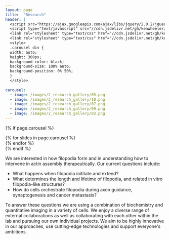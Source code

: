 ```yaml
---
layout: page
title:  "Research"
header: |
  <script src="https://ajax.googleapis.com/ajax/libs/jquery/2.0.2/jquery.min.js"></script>
  <script type="text/javascript" src="//cdn.jsdelivr.net/gh/kenwheeler/slick@1.8.1/slick/slick.min.js"></script>
  <link rel="stylesheet" type="text/css" href="//cdn.jsdelivr.net/gh/kenwheeler/slick@1.8.1/slick/slick.css"/>
  <link rel="stylesheet" type="text/css" href="//cdn.jsdelivr.net/gh/kenwheeler/slick@1.8.1/slick/slick-theme.css"/>
  <style>
  .carousel div {
  width: auto;
  height: 300px;
  background-color: black;
  background-size: 100% auto;
  background-position: 0% 50%;
  }
  </style>
  
carousel:
  - image: /images/2_research_gallery/05.png
  - image: /images/2_research_gallery/10.png
  - image: /images/2_research_gallery/07.png
  - image: /images/2_research_gallery/09.png
  - image: /images/2_research_gallery/03.png
---
```


{% if page.carousel %}
<div class='carousel'>
  {% for slides in page.carousel %}
  <div style="background-image: url({{ slides.image }});"></div>
  {% endfor %}
</div>
<script type="text/javascript">
    $(document).ready(function(){
      $('.carousel').slick({
        slidesToShow: 1,
	autoplay: true,
	autoplaySpeed: 5000,
	fade: true,
	cssEase: 'linear',
        dots: true,
        arrows: false,
      });
    });
</script>
{% endif %}

We are interested in how filopodia form and in understanding how to intervene in actin assembly therapeutically. Our current questions include:

* What happens when filopodia inititate and extend?
* What determines the length and lifetime of filopodia, and related in vitro filopodia-like structures?
* How do cells orchestrate filopodia during axon guidance, synaptogenesis and cancer metastasis?

To answer these questions we are using a combination of biochemistry and quantitative imaging in a variety of cells. We enjoy a diverse range of external collaborations as well as collaborating with each other within the lab and pursuing our own individual projects. We aim to be highly innovative in our approaches, use cutting-edge technologies and support everyone's ambitions.
